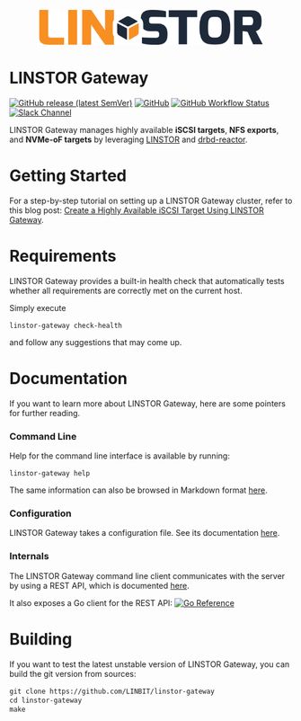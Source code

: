 <p align="center"><a href="https://linbit.com/linstor"><img src="https://raw.githubusercontent.com/LINBIT/linstor-gateway/master/docs/Linstor-Logo.png" width="400" alt="LINSTOR Logo"/></a></p>

# LINSTOR Gateway

<a href="https://github.com/LINBIT/linstor-gateway/releases"><img alt="GitHub release (latest SemVer)" src="https://img.shields.io/github/v/release/LINBIT/linstor-gateway"></a> <a href="https://github.com/LINBIT/linstor-gateway/blob/master/LICENSE"><img alt="GitHub" src="https://img.shields.io/github/license/LINBIT/linstor-gateway"></a> <a href="https://github.com/LINBIT/linstor-gateway/actions"><img alt="GitHub Workflow Status" src="https://img.shields.io/github/actions/workflow/status/LINBIT/linstor-gateway/go.yml"></a> <a href="https://join.slack.com/t/linbit-community/shared_invite/enQtOTg0MTEzOTA4ODY0LTFkZGY3ZjgzYjEzZmM2OGVmODJlMWI2MjlhMTg3M2UyOGFiOWMxMmI1MWM4Yjc0YzQzYWU0MjAzNGRmM2M5Y2Q"><img alt="Slack Channel" src="https://img.shields.io/badge/Slack-linbit--community-green"/></a>

LINSTOR Gateway manages highly available **iSCSI targets**, **NFS exports**, and
**NVMe-oF targets** by leveraging [LINSTOR](https://github.com/LINBIT/linstor-server)
and [drbd-reactor](https://github.com/LINBIT/drbd-reactor).

# Getting Started

For a step-by-step tutorial on setting up a LINSTOR Gateway cluster, refer to
this blog post:
[Create a Highly Available iSCSI Target Using LINSTOR Gateway](https://linbit.com/blog/create-a-highly-available-iscsi-target-using-linstor-gateway/).

# Requirements

LINSTOR Gateway provides a built-in health check that automatically tests whether all requirements are correctly met on
the current host.

Simply execute

```
linstor-gateway check-health
```

and follow any suggestions that may come up.

# Documentation

If you want to learn more about LINSTOR Gateway, here are some pointers for further reading.

### Command Line

Help for the command line interface is available by running:

```
linstor-gateway help
```

The same information can also be browsed in Markdown format [here](./docs/md/linstor-gateway.md).

### Configuration

LINSTOR Gateway takes a configuration file. See its documentation [here](./docs/config.md).

### Internals

The LINSTOR Gateway command line client communicates with the server by using a REST API, which is
documented [here](https://app.swaggerhub.com/apis-docs/Linstor/linstor-gateway/).

It also exposes a Go client for the REST
API: <a href="https://pkg.go.dev/github.com/LINBIT/linstor-gateway/client"><img src="https://pkg.go.dev/badge/github.com/LINBIT/linstor-gateway/client.svg" alt="Go Reference"></a>

# Building

If you want to test the latest unstable version of LINSTOR Gateway, you can build the git version from sources:

```
git clone https://github.com/LINBIT/linstor-gateway
cd linstor-gateway
make
```
